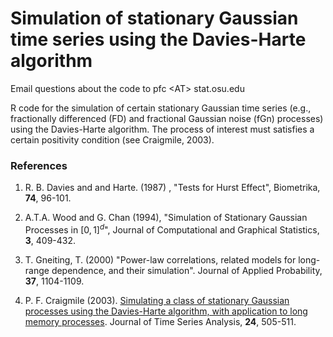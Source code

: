 # Simulation of stationary Gaussian time series using the Davies-Harte algorithm

Email questions about the code to pfc &lt;AT&gt; stat.osu.edu

R code for the simulation of certain stationary Gaussian time series
(e.g., fractionally differenced (FD) and fractional Gaussian noise
(fGn) processes) using the Davies-Harte algorithm.  The process of interest
must satisfies a certain positivity condition (see Craigmile, 2003).


### References

1. R. B. Davies and and Harte. (1987) , "Tests for Hurst Effect", Biometrika, <b>74</b>, 96-101.

2. A.T.A. Wood and G. Chan (1994), "Simulation of Stationary Gaussian Processes in $[0,1]^d$", Journal of Computational and Graphical Statistics, <b>3</b>, 409-432. 

3. T. Gneiting, T. (2000) "Power-law correlations, related models for long-range dependence, and their simulation". Journal of Applied Probability, <b>37</b>, 1104-1109.

4. P. F. Craigmile (2003). <a href="http://dx.doi.org/10.1111/1467-9892.00318">Simulating a class of stationary Gaussian processes using the Davies-Harte algorithm, with application to long memory processes</a>. Journal of Time Series Analysis, <b>24</b>, 505-511.



